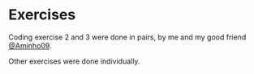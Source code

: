 # Exercises

Coding exercise 2 and 3 were done in pairs, by me and my good friend [@Aminho09](https://github.com/Aminho09).

Other exercises were done individually.
